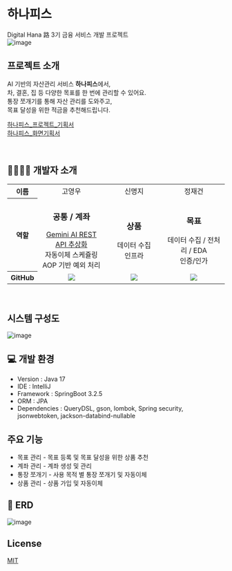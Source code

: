 # 하나피스  
Digital Hana 路 3기 금융 서비스 개발 프로젝트  
![image](https://github.com/HanaPiece/hana-piece-server/assets/31121731/10f593da-2acc-496a-95ce-5db949bd2afa)

## 프로젝트 소개
AI 기반의 자산관리 서비스 **하나피스**에서,  
차, 결혼, 집 등 다양한 목표를 한 번에 관리할 수 있어요.  
통장 쪼개기를 통해 자산 관리를 도와주고,  
목표 달성을 위한 적금을 추천해드립니다.  

[하나피스_프로젝트_기획서](https://github.com/user-attachments/files/15784531/_.pdf)  
[하나피스_화면기획서](https://github.com/user-attachments/files/15784544/_.pdf)  

<br>
<h2 id="teamInfo"> 👨‍👨‍👦‍👦 개발자 소개</h2>

<table width="950">
    <thead>
    </thead>
    <tbody>
      <tr>
        <th>이름</th>
        <td width="100" align="center">고영우</td>
        <td width="100" align="center">신명지</td>
        <td width="100" align="center">정재건</td>
    </tr>
    <tr>
        <th>역할</th>
        <td width="300" align="center">
            <h3>공통 / 계좌</h3> <a href='https://github.com/HanaPiece/hana-piece-server/pull/46'>Gemini AI REST API 추상화</a><br>자동이체 스케쥴링<br>AOP 기반 예외 처리
        </td>
        <td width="300" align="center">
            <h3>상품</h3> 데이터 수집 <br>인프라
        </td>
        <td width="300" align="center">
            <h3>목표</h3> 데이터 수집 / 전처리 / EDA<br> 인증/인가
        </td>
    </tr>
    <tr>
        <th>GitHub</th>
        <td width="100" align="center">
            <a href="https://github.com/duddn2012">
                <img src="http://img.shields.io/badge/duddn2012-green?style=social&logo=github"/>
            </a>
        </td>
        <td width="100" align="center">
            <a href="https://github.com/tlsaudwl">
                <img src="http://img.shields.io/badge/tlsaudwl-green?style=social&logo=github"/>
            </a>
        </td>
        <td width="100" align="center">
            <a href="https://github.com/jungjaegun">
                <img src="http://img.shields.io/badge/jungjaegun-green?style=social&logo=github"/>
            </a>
        </td>
    </tr>
    </tbody>
</table>
<br>

## 시스템 구성도  
![image](https://github.com/HanaPiece/hana-piece-server/assets/31121731/c1675b1b-074a-4343-913a-1be0093a42b4)  

## 💻 개발 환경
- Version : Java 17
- IDE : IntelliJ
- Framework : SpringBoot 3.2.5
- ORM : JPA
- Dependencies : QueryDSL, gson, lombok, Spring security, jsonwebtoken, jackson-databind-nullable

## 주요 기능
- 목표 관리 - 목표 등록 및 목표 달성을 위한 상품 추천
- 계좌 관리 - 계좌 생성 및 관리
- 통장 쪼개기 - 사용 목적 별 통장 쪼개기 및 자동이체
- 상품 관리 - 상품 가입 및 자동이체
    
## 🧩 ERD
![image](https://github.com/HanaPiece/hana-piece-server/assets/31121731/1b318b10-e775-4dbc-af9d-0e18b962b5b1)

## License
[MIT](https://choosealicense.com/licenses/mit/)
